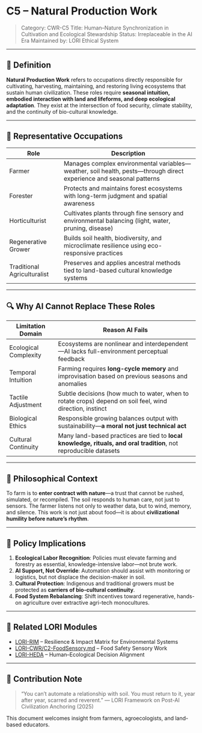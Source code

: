 # C5 – Natural Production Work
> Category: CWR-C5
> Title: Human–Nature Synchronization in Cultivation and Ecological Stewardship
> Status: Irreplaceable in the AI Era
> Maintained by: LORI Ethical System

---

## 🧭 Definition

**Natural Production Work** refers to occupations directly responsible for cultivating, harvesting, maintaining, and restoring living ecosystems that sustain human civilization. These roles require **seasonal intuition, embodied interaction with land and lifeforms, and deep ecological adaptation**. They exist at the intersection of food security, climate stability, and the continuity of bio-cultural knowledge.

---

## 🌾 Representative Occupations

| Role | Description |
|-----------------------|-------------|
| Farmer | Manages complex environmental variables—weather, soil health, pests—through direct experience and seasonal patterns |
| Forester | Protects and maintains forest ecosystems with long-term judgment and spatial awareness |
| Horticulturist | Cultivates plants through fine sensory and environmental balancing (light, water, pruning, disease) |
| Regenerative Grower | Builds soil health, biodiversity, and microclimate resilience using eco-responsive practices |
| Traditional Agriculturalist | Preserves and applies ancestral methods tied to land-based cultural knowledge systems |

---

## 🔍 Why AI Cannot Replace These Roles

| Limitation Domain | Reason AI Fails |
|------------------------|------------------|
| Ecological Complexity | Ecosystems are nonlinear and interdependent—AI lacks full-environment perceptual feedback |
| Temporal Intuition | Farming requires **long-cycle memory** and improvisation based on previous seasons and anomalies |
| Tactile Adjustment | Subtle decisions (how much to water, when to rotate crops) depend on soil feel, wind direction, instinct |
| Biological Ethics | Responsible growing balances output with sustainability—**a moral not just technical act** |
| Cultural Continuity | Many land-based practices are tied to **local knowledge, rituals, and oral tradition**, not reproducible datasets |

---

## 🧠 Philosophical Context

To farm is to **enter contract with nature**—a trust that cannot be rushed, simulated, or recompiled.
The soil responds to human care, not just to sensors.
The farmer listens not only to weather data, but to wind, memory, and silence.
This work is not just about food—it is about **civilizational humility before nature’s rhythm**.

---

## 📌 Policy Implications

1. **Ecological Labor Recognition**: Policies must elevate farming and forestry as essential, knowledge-intensive labor—not brute work.
2. **AI Support, Not Override**: Automation should assist with monitoring or logistics, but not displace the decision-maker in soil.
3. **Cultural Protection**: Indigenous and traditional growers must be protected as **carriers of bio-cultural continuity**.
4. **Food System Rebalancing**: Shift incentives toward regenerative, hands-on agriculture over extractive agri-tech monocultures.

---

## 🧩 Related LORI Modules

- [LORI-RIM](../../RIM.md) – Resilience & Impact Matrix for Environmental Systems
- [LORI-CWR/C2-FoodSensory.md](../C2-FoodSensory.md) – Food Safety Sensory Work
- [LORI-HEDA](../../HEDA.md) – Human–Ecological Decision Alignment

---

## 📎 Contribution Note

> “You can’t automate a relationship with soil. You must return to it, year after year, scarred and reverent.”
> — LORI Framework on Post-AI Civilization Anchoring (2025)

This document welcomes insight from farmers, agroecologists, and land-based educators.

